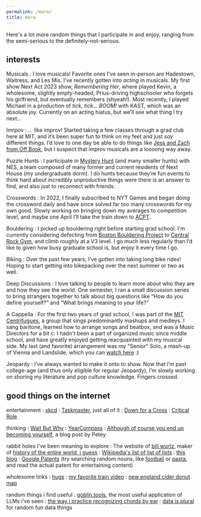 ```yaml
---
permalink: /more/
title: more
---
```


Here's a lot more random things that I participate in and enjoy, ranging from the semi-serious to the definitely-not-serious.

interests
---------

Musicals
: I love musicals! Favorite ones I’ve seen in-person are Hadestown, Waitress, and Les Mis. I’ve recently gotten into *acting* in musicals. My first show Next Act 2023 show, *Remembering Her*, where played Kevin, a wholesome, slightly empty-headed, Prius-driving highschooler who forgets his girlfriend, but eventually remembers (shyeah!). Most recently, I played Michael in a production of *tick, tick... BOOM!* with KAST, which was an absolute joy. Currently on an acting hiatus, but we’ll see what thing I try next…

Imrpov
: … like improv! Started taking a few classes through a grad club here at MIT, and it’s been super fun to think on my feet and just *say* different things. I’d love to one day be able to do things like [Jess and Zach from Off Book](https://www.thezachandthejess.com/podcast-off-book.html), but I suspect that improv musicals are a loooong way away.

Puzzle Hunts
: I participate in [Mystery Hunt](https://www.wikiwand.com/en/MIT_Mystery_Hunt) (and many smaller hunts) with NES, a team composed of many former and current residents of Next House (my undergraduate dorm). I do hunts because they’re fun events to think hard about incredibly unproductive things were there is an answer to find, and also just to reconnect with friends.

Crosswords
: In 2022, I finally subscribed to NYT Games and began doing the crossword daily and have since solved far too many crosswords for my own good. Slowly working on bringing down my averages to competition level, and maybe one April I’ll take the train down to [ACPT](https://www.crosswordtournament.com/).

Bouldering
: I picked up bouldering right before starting grad school. I'm currently considering defecting from [Boston Bouldering Project](https://www.bostonboulderingproject.com/) to [Central Rock Gym](https://centralrockgym.com/cambridge/), and climb roughly at a V3 level. I go much less regularly than I’d like to given how busy graduate school is, but enjoy it every time I go.

Biking
: Over the past few years, I've gotten into taking long bike rides! Hoping to start getting into bikepacking over the next summer or two as well.

Deep Discussions
: I love talking to people to learn more about who they are and how they see the world. One semester, I ran a small discussion series to bring strangers together to talk about big questions like “How do you define yourself?” and “What brings meaning to your life?”

A Cappella
: For the first two years of grad school, I was part of the [MIT Centrifugues](http://centrifugues.mit.edu), a group that sings predominantly mashups and medleys. I sang baritone, learned how to arrange songs and beatbox, and was a Music Directors for a bit c: I hadn't been a part of organized music since middle school, and have greatly enjoyed getting reacquainted with my musical side. My last (and favorite) arrangement was my "Senior" Solo, a mash-up of Vienna and Landslide, which you can [watch here](https://www.youtube.com/watch?v=XaYsEHcfYzU&list=PLEqH21Y1c7k_94TF1vlyVcuP1B0r5_Czo&index=12) :)

Jeopardy
: I’ve always wanted to make it onto to show. Now that I’m past college-age (and thus only eligible for regular Jeopardy), I’m slowly working on shoring my literature and pop culture knowledge. Fingers crossed.

good things on the internet
---------------------------

entertainment
: [xkcd](https://xkcd.com/)
: [Taskmaster](https://www.youtube.com/c/Taskmaster), just all of it
: [Down for a Cross](https://downforacross.com/)
: [Critical Role](https://critrole.com/)

thinking
: [Wait But Why](https://waitbutwhy.com/)
: [YearCompass](https://www.yearcompass.com)
: [Although of course you end up becoming yourself](https://mitadmissions.org/blogs/entry/choosing-to-become-yourself/), a blog post by Petey

rabbit holes I've been meaning to explore
: The website of [bill wurtz](https://billwurtz.com/), maker of [history of the entire world, i guess](https://www.youtube.com/watch?v=xuCn8ux2gbs)
: [Wikipedia's list of list of lists](https://en.wikipedia.org/wiki/List_of_lists_of_lists)
: [this blog](https://zyxyvy.wordpress.com/)
: [Google Patents](https://patents.google.com/) (try searching random nouns, like [football](https://patents.google.com/patent/US7156762B1/en?q=football&oq=football+) or [pasta](https://patents.google.com/patent/US5030462A/en?q=pasta&oq=pasta), and read the actual patent for entertaining content)

wholesome links
: [hugs](http://web.mit.edu/cor/www/hugs/)
: [my favorite train video](https://www.youtube.com/watch?v=cD3QlR98--A)
: [new england cider donut map](https://www.google.com/maps/d/u/0/viewer?mid=15NfV5Q3Bv6FzSr-KOfTsuWp3jnyT4zvX&ll=42.38079741969259%2C-71.04175234971991&z=10)

random things i find useful
: [goblin.tools](https://goblin.tools/), the most useful application of LLMs i’ve seen
: [the way i practice recognizing chords by ear](https://www.musictheory.net/exercises/ear-chord)
: [data is plural](https://www.data-is-plural.com/) for random fun data things
